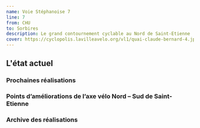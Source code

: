 ```yaml
---
name: Voie Stéphanoise 7
line: 7
from: CHU
to: Sorbires
description: Le grand contournement cyclable au Nord de Saint-Etienne
cover: https://cyclopolis.lavilleavelo.org/vl1/quai-claude-bernard-4.jpg
---
```


## L'état actuel



### Prochaines réalisations 

### Points d’améliorations de l’axe vélo Nord – Sud de Saint-Etienne


### Archive des réalisations
